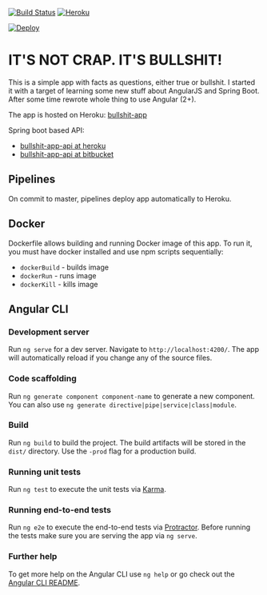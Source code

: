 [![Build Status](https://travis-ci.org/teraxas/bullshit-app-front.svg?branch=master)](https://travis-ci.org/teraxas/bullshit-app-front)
[![Heroku](https://heroku-badge.herokuapp.com/?app=bullshit-app)](https://bullshit-app.herokuapp.com/)

[![Deploy](https://www.herokucdn.com/deploy/button.svg)](https://heroku.com/deploy)

# IT'S NOT CRAP. IT'S BULLSHIT! #

This is a simple app with facts as questions, either true or bullshit. 
I started it with a target of learning some new stuff about AngularJS and Spring Boot.
After some time rewrote whole thing to use Angular (2+).

The app is hosted on Heroku: [bullshit-app](https://bullshit-app.herokuapp.com/)

Spring boot based API: 

* [bullshit-app-api at heroku](https://bullshit-app-api.herokuapp.com/)
* [bullshit-app-api at bitbucket](https://bitbucket.org/teraxas/bullshit-app/)

## Pipelines

On commit to master, pipelines deploy app automatically to Heroku.

## Docker

Dockerfile allows building and running Docker image of this app.
To run it, you must have docker installed and use npm scripts sequentially:

* ```dockerBuild``` - builds image
* ```dockerRun``` - runs image
* ```dockerKill``` - kills image

## Angular CLI

### Development server

Run `ng serve` for a dev server. Navigate to `http://localhost:4200/`. The app will automatically reload if you change any of the source files.

### Code scaffolding

Run `ng generate component component-name` to generate a new component. You can also use `ng generate directive|pipe|service|class|module`.

### Build

Run `ng build` to build the project. The build artifacts will be stored in the `dist/` directory. Use the `-prod` flag for a production build.

### Running unit tests

Run `ng test` to execute the unit tests via [Karma](https://karma-runner.github.io).

### Running end-to-end tests

Run `ng e2e` to execute the end-to-end tests via [Protractor](http://www.protractortest.org/).
Before running the tests make sure you are serving the app via `ng serve`.

### Further help

To get more help on the Angular CLI use `ng help` or go check out the [Angular CLI README](https://github.com/angular/angular-cli/blob/master/README.md).
